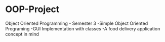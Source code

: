 # OOP-Project
Object Oriented Programming - Semester 3
-Simple Object Oriented Programing
-GUI Implementation with classes
-A food delivery application concept in mind
